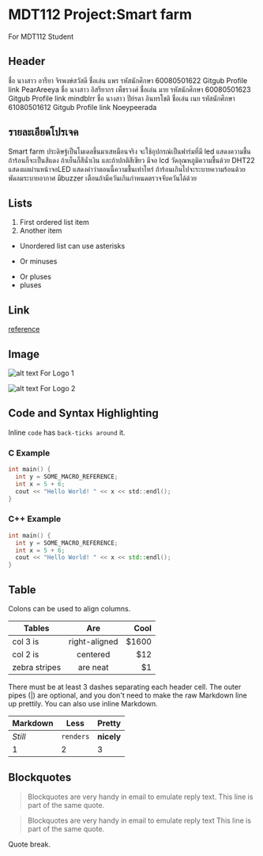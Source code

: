 # MDT112 Project:Smart farm
For MDT112 Student

## Header
ชื่อ นางสาว อารียา จิรพงษ์สวัสดี ชื่อเล่น แพร รหัสนักศึกษา 60080501622 Gitgub Profile link PearAreeya
ชื่อ นางสาว อิสรียากร เพ็ชรวงศ์ ชื่อเล่น มาย รหัสนักศึกษา 60080501623 Gitgub Profile link mindblrr
ชื่อ นางสาว ปีย์รดา อินทรโชติ ชื่อเล่น เนย รหัสนักศึกษา 61080501612 Gitgub Profile link Noeypeerada
## รายละเอียดโปรเจค
Smart farm ประดิษฐ์เป็นโมเดลขึ้นมาเสหมือนจริง จะใช้อุปกรณ์เป็นฟาร์มที่มี led แสดงความชื้น ถ้าร้อนก็จะเป็นสีแดง ถ้าเย็นก็สีน้ำเงิน และถ้าปกติสีเขียว มีจอ lcd วัดอุณหภูมิความชื้นด้วย DHT22 แสดงผลผ่านหน้าจอLED แสดงค่าว่าตอนนี้ความชื้นเท่าไหร่ ถ้าร้อนเกินไปจะระบายความร้อนด้วยพัดลมระบายอากาศ มีbuzzer เตือนถ้ามีควันเกินกำหนดตรวจจับควันได้ด้วย

## Lists

1. First ordered list item
2. Another item

* Unordered list can use asterisks
- Or minuses
+ Or pluses
+ pluses

## Link

[reference](https://github.com/adam-p/markdown-here/wiki/Markdown-Cheatsheet)

## Image

![alt text For Logo 1][logo]

![alt text For Logo 2][logo]

[logo]: https://github.com/ruangrith-ri/MDT112-Example-Markdown-File/blob/master/images/icon48.png "Logo Title Text"

## Code and Syntax Highlighting

Inline `code` has `back-ticks around` it.

### C Example

```c
int main() {
  int y = SOME_MACRO_REFERENCE;
  int x = 5 + 6;
  cout << "Hello World! " << x << std::endl();
}
```

### C++ Example

```cpp
int main() {
  int y = SOME_MACRO_REFERENCE;
  int x = 5 + 6;
  cout << "Hello World! " << x << std::endl();
}
```

## Table

Colons can be used to align columns.

| Tables        | Are           | Cool  |
| ------------- |:-------------:| -----:|
| col 3 is      | right-aligned | $1600 |
| col 2 is      | centered      |   $12 |
| zebra stripes | are neat      |    $1 |

There must be at least 3 dashes separating each header cell.
The outer pipes (|) are optional, and you don't need to make the 
raw Markdown line up prettily. You can also use inline Markdown.

Markdown | Less | Pretty
--- | --- | ---
*Still* | `renders` | **nicely**
1 | 2 | 3

## Blockquotes

> Blockquotes are very handy in email to emulate reply text.
> This line is part of the same quote.

> Blockquotes are very handy in email to emulate reply text
> This line is part of the same quote.

Quote break.
